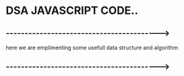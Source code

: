 
# DSA JAVASCRIPT CODE..

## ----------------------------------------->

here we are emplimenting some usefull data structure and algorithm

## ----------------------------------------->
